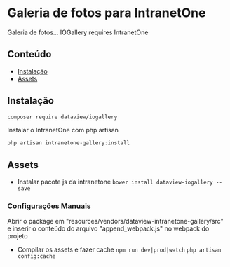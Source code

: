 
# Galeria de fotos para IntranetOne
Galeria de fotos...
IOGallery requires IntranetOne
## Conteúdo
 
- [Instalação](#instalação)
- [Assets](#assets) 

## Instalação

```sh
composer require dataview/iogallery
```
Instalar o IntranetOne com php artisan
```sh
php artisan intranetone-gallery:install
```


## Assets
  
 - Instalar pacote js da intranetone
 `bower install dataview-iogallery --save`


### Configurações Manuais

Abrir o package em "resources/vendors/dataview-intranetone-gallery/src" e inserir o conteúdo do arquivo "append_webpack.js" no webpack do projeto

 - Compilar os assets e fazer cache
 `npm run dev|prod|watch`
 `php artisan config:cache`
 